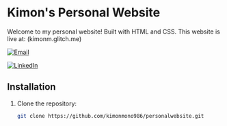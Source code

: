 # Kimon's Personal Website
Welcome to my personal website! Built with HTML and CSS. This website is live at: (kimonm.glitch.me) 

[![Email](https://img.shields.io/badge/Email-Contact%20Me-orange)](mailto:kimonmono986@gmail.com)

[![LinkedIn](https://img.shields.io/badge/LinkedIn-Connect-blue?logo=linkedin)](https://linkedin.com/in/kimonmonokandilos)


## Installation
1. Clone the repository:
   ```bash
   git clone https://github.com/kimonmono986/personalwebsite.git
